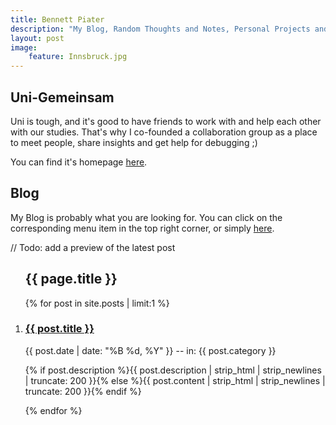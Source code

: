 ```yaml
---
title: Bennett Piater
description: "My Blog, Random Thoughts and Notes, Personal Projects and Other Stuff."
layout: post
image:
    feature: Innsbruck.jpg
---
```


## Uni-Gemeinsam

Uni is tough, and it's good to have friends to work with and help each other with our studies. That's why I co-founded a collaboration group as a place to meet people, share insights and get help for debugging ;)

You can find it's homepage [here](/uni).

## Blog

My Blog is probably what you are looking for. You can click on the corresponding menu item in the top right corner, or simply [here](/blog).

// Todo: add a preview of the latest post

<div id='bump'>
    <section class="archive">
      <article class="archive-wrap">
          <ol class="post-preview-home">
             <lh><h2><span class="bb">{{ page.title }}</span></h2></lh>
              {% for post in site.posts | limit:1 %}
              <li>
                <div class="deets" itemscope itemtype="http://schema.org/BlogPosting" itemprop="blogPost">
                    <h1><a href="{{ site.url }}{{ post.url }}">{{ post.title }}</a></h1>
                    <p class="date"><time datetime="{{ post.date | date_to_xmlschema }}" itemprop="datePublished">{{ post.date | date: "%B %d, %Y" }} -- in: {{ post.category }}</a></time></p>
                    <p class="">{% if post.description %}{{ post.description  | strip_html | strip_newlines | truncate: 200 }}{% else %}{{ post.content | strip_html | strip_newlines | truncate: 200 }}{% endif %}</p>
                </div>
              </li>
              {% endfor %}
          </ol>
      </article>
    </section>
</div>
